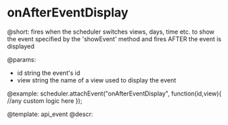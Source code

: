 onAfterEventDisplay
=============

@short: fires when the scheduler switches views, days, time etc. to show the event specified by the 'showEvent' method and fires AFTER the event is displayed
	

@params: 
- id	string	the event's id
- view	string	the name of a view used to display the event

@example: 
scheduler.attachEvent("onAfterEventDisplay", function(id,view){
	//any custom logic here
});



@template:	api_event
@descr: 





